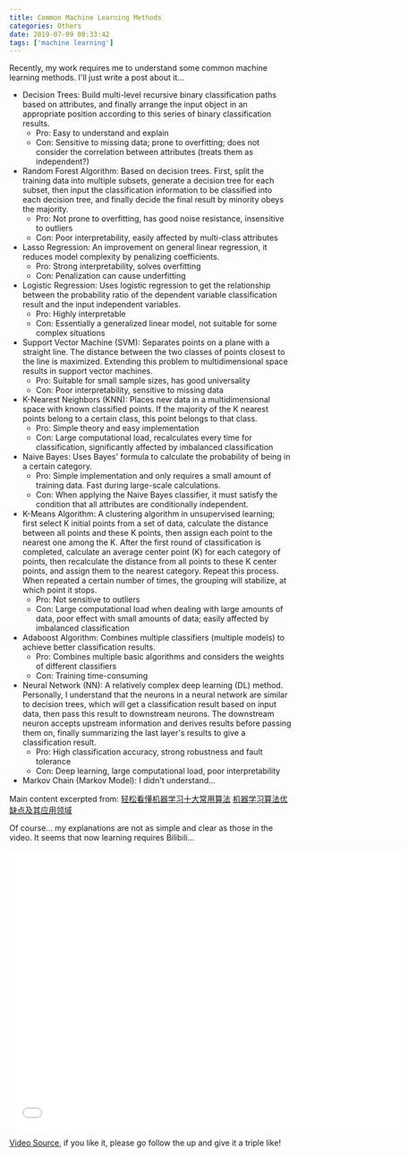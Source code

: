 ```yaml
---
title: Common Machine Learning Methods
categories: Others
date: 2019-07-09 00:33:42
tags: ['machine learning']
---
```


Recently, my work requires me to understand some common machine learning methods. I'll just write a post about it...

<!-- more -->

- Decision Trees: Build multi-level recursive binary classification paths based on attributes, and finally arrange the input object in an appropriate position according to this series of binary classification results.
  + Pro: Easy to understand and explain
  + Con: Sensitive to missing data; prone to overfitting; does not consider the correlation between attributes (treats them as independent?)
- Random Forest Algorithm: Based on decision trees. First, split the training data into multiple subsets, generate a decision tree for each subset, then input the classification information to be classified into each decision tree, and finally decide the final result by minority obeys the majority.
  + Pro: Not prone to overfitting, has good noise resistance, insensitive to outliers
  + Con: Poor interpretability, easily affected by multi-class attributes
- Lasso Regression: An improvement on general linear regression, it reduces model complexity by penalizing coefficients.
  + Pro: Strong interpretability, solves overfitting
  + Con: Penalization can cause underfitting
- Logistic Regression: Uses logistic regression to get the relationship between the probability ratio of the dependent variable classification result and the input independent variables.
  + Pro: Highly interpretable
  + Con: Essentially a generalized linear model, not suitable for some complex situations
- Support Vector Machine (SVM): Separates points on a plane with a straight line. The distance between the two classes of points closest to the line is maximized. Extending this problem to multidimensional space results in support vector machines.
  + Pro: Suitable for small sample sizes, has good universality
  + Con: Poor interpretability, sensitive to missing data
- K-Nearest Neighbors (KNN): Places new data in a multidimensional space with known classified points. If the majority of the K nearest points belong to a certain class, this point belongs to that class.
  + Pro: Simple theory and easy implementation
  + Con: Large computational load, recalculates every time for classification, significantly affected by imbalanced classification
- Naive Bayes: Uses Bayes' formula to calculate the probability of being in a certain category.
  + Pro: Simple implementation and only requires a small amount of training data. Fast during large-scale calculations.
  + Con: When applying the Naive Bayes classifier, it must satisfy the condition that all attributes are conditionally independent.
- K-Means Algorithm: A clustering algorithm in unsupervised learning; first select K initial points from a set of data, calculate the distance between all points and these K points, then assign each point to the nearest one among the K. After the first round of classification is completed, calculate an average center point (K) for each category of points, then recalculate the distance from all points to these K center points, and assign them to the nearest category. Repeat this process. When repeated a certain number of times, the grouping will stabilize, at which point it stops.
  + Pro: Not sensitive to outliers
  + Con: Large computational load when dealing with large amounts of data, poor effect with small amounts of data; easily affected by imbalanced classification
- Adaboost Algorithm: Combines multiple classifiers (multiple models) to achieve better classification results.
  + Pro: Combines multiple basic algorithms and considers the weights of different classifiers
  + Con: Training time-consuming
- Neural Network (NN): A relatively complex deep learning (DL) method. Personally, I understand that the neurons in a neural network are similar to decision trees, which will get a classification result based on input data, then pass this result to downstream neurons. The downstream neuron accepts upstream information and derives results before passing them on, finally summarizing the last layer's results to give a classification result.
  + Pro: High classification accuracy, strong robustness and fault tolerance
  + Con: Deep learning, large computational load, poor interpretability
- Markov Chain (Markov Model): I didn't understand...

Main content excerpted from:
[轻松看懂机器学习十大常用算法](https://cloud.tencent.com/developer/article/1006091)
[机器学习算法优缺点及其应用领域](https://blog.csdn.net/mach_learn/article/details/39501849)

Of course... my explanations are not as simple and clear as those in the video. It seems that now learning requires Bilibili...
<iframe src="//player.bilibili.com/player.html?aid=20922906&cid=34291885&page=1" width="700" height="500" scrolling="no" border="0" frameborder="no" framespacing="0" allowfullscreen="true"> </iframe>

[Video Source](https://www.bilibili.com/video/av20922906?t=585), if you like it, please go follow the up and give it a triple like!